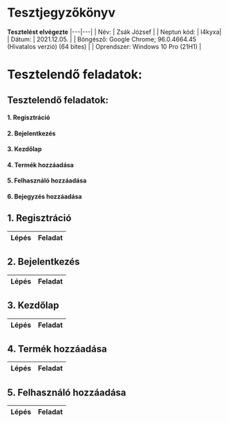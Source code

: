 # Tesztjegyzőkönyv

**Tesztelést elvégezte**
|---|---|
|  Név: | Zsák József  |
|  Neptun kód: | l4kyxa|
|  Dátum: | 2021.12.05. |
| Böngésző: Google Chrome; 96.0.4664.45 (Hivatalos verzió) (64 bites) |
| Oprendszer: Windows 10 Pro (21H1) |

# Tesztelendő feladatok:

## Tesztelendő feladatok:
#### 1.	Regisztráció
#### 2.	Bejelentkezés
#### 3.	Kezdőlap
#### 4.	Termék hozzáadása
#### 5.	Felhasználó hozzáadása
#### 6.	Bejegyzés hozzáadása


## 1. Regisztráció
|Lépés| Feladat |
| --- | ------- |

## 2. Bejelentkezés
| Lépés| Feladat |
| ---- | ------- |

## 3. Kezdőlap
| Lépés | Feladat |
| ----- | --- |


## 4. Termék hozzáadása ##
| Lépés | Feladat |
| ----- | --- |


## 5. Felhasználó hozzáadása ##
| Lépés | Feladat |
| ----- | --- |

